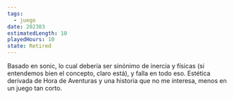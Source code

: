 ```yaml
---
tags:
  - juego
date: 202303
estimatedLength: 10
playedHours: 10
state: Retired
---
```


Basado en sonic, lo cual debería ser sinónimo de inercia y físicas (si entendemos bien el concepto, claro está), y falla en todo eso. Estética derivada de Hora de Aventuras y una historia que no me interesa, menos en un juego tan corto.